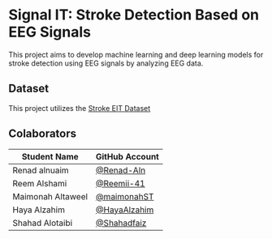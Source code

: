 # Signal IT: Stroke Detection Based on EEG Signals 

This project aims to develop machine learning and deep learning models for stroke detection using EEG signals by analyzing EEG data.

## Dataset 
This project utilizes the [Stroke EIT Dataset](https://www.nature.com/articles/sdata2018112)


## Colaborators 
| Student Name       | GitHub Account    |
|--------------------|-------------------|
| Renad alnuaim      | [@Renad-Aln](https://github.com/Renad-Aln) |
| Reem Alshami       | [@Reemii-41](https://github.com/Reemii-41) |
| Maimonah Altaweel  | [@maimonahST](https://github.com/maimonahST) |
| Haya Alzahim       | [@HayaAlzahim](https://github.com/HayaAlzahim) |
| Shahad Alotaibi    | [@Shahadfaiz](https://github.com/Shahadfaiz) |
